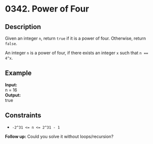 # 0342. Power of Four

## Description

Given an integer `n`, return `true` if it is a power of four. Otherwise, return `false`.

An integer `n` is a power of four, if there exists an integer `x` such that `n == 4^x`.

## Example

**Input:**  
n = 16
<br>
**Output:**
<br>
true
<br>

## Constraints

- `-2^31 <= n <= 2^31 - 1`

**Follow up:** Could you solve it without loops/recursion?
